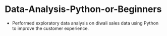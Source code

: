 # Data-Analysis-Python-or-Beginners
- Performed exploratory data analysis on diwali sales data using Python to improve the customer experience.
